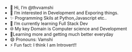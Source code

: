 - 👋 Hi, I’m @thvvamshi
- 👀 I’m interested in Development and Exporing things.
- ✨ Programming Skils at Python,Javascript etc..
- 🌱 I’m currently learning Full Stack Dev
- 🌐 My key Domain is Computer science and Development
- 💞️Learning more and getting much better everyday
- 😄 Pronouns: Vamshi
- ⚡ Fun fact: I think I am Introvert!!

<!---
thvvamshi/thvvamshi is a ✨ special ✨ repository because its `README.md` (this file) appears on your GitHub profile.
You can click the Preview link to take a look at your changes.
--->

